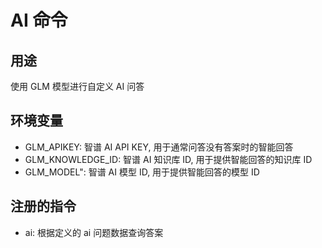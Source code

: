 # AI 命令

## 用途

使用 GLM 模型进行自定义 AI 问答

## 环境变量

-   GLM_APIKEY: 智谱 AI API KEY, 用于通常问答没有答案时的智能回答
-   GLM_KNOWLEDGE_ID: 智谱 AI 知识库 ID, 用于提供智能回答的知识库 ID
-   GLM_MODEL": 智谱 AI 模型 ID, 用于提供智能回答的模型 ID

## 注册的指令

-   ai: 根据定义的 ai 问题数据查询答案
